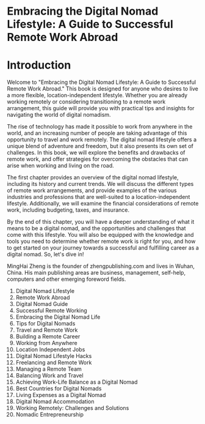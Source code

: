 # Embracing the Digital Nomad Lifestyle: A Guide to Successful Remote Work Abroad

# Introduction

Welcome to "Embracing the Digital Nomad Lifestyle: A Guide to Successful Remote Work Abroad." This book is designed for anyone who desires to live a more flexible, location-independent lifestyle. Whether you are already working remotely or considering transitioning to a remote work arrangement, this guide will provide you with practical tips and insights for navigating the world of digital nomadism.

The rise of technology has made it possible to work from anywhere in the world, and an increasing number of people are taking advantage of this opportunity to travel and work remotely. The digital nomad lifestyle offers a unique blend of adventure and freedom, but it also presents its own set of challenges. In this book, we will explore the benefits and drawbacks of remote work, and offer strategies for overcoming the obstacles that can arise when working and living on the road.

The first chapter provides an overview of the digital nomad lifestyle, including its history and current trends. We will discuss the different types of remote work arrangements, and provide examples of the various industries and professions that are well-suited to a location-independent lifestyle. Additionally, we will examine the financial considerations of remote work, including budgeting, taxes, and insurance.

By the end of this chapter, you will have a deeper understanding of what it means to be a digital nomad, and the opportunities and challenges that come with this lifestyle. You will also be equipped with the knowledge and tools you need to determine whether remote work is right for you, and how to get started on your journey towards a successful and fulfilling career as a digital nomad. So, let's dive in!

MingHai Zheng is the founder of zhengpublishing.com and lives in Wuhan, China. His main publishing areas are business, management, self-help, computers and other emerging foreword fields.



1. Digital Nomad Lifestyle
2. Remote Work Abroad
3. Digital Nomad Guide
4. Successful Remote Working
5. Embracing the Digital Nomad Life
6. Tips for Digital Nomads
7. Travel and Remote Work
8. Building a Remote Career
9. Working from Anywhere
10. Location Independent Jobs
11. Digital Nomad Lifestyle Hacks
12. Freelancing and Remote Work
13. Managing a Remote Team
14. Balancing Work and Travel
15. Achieving Work-Life Balance as a Digital Nomad
16. Best Countries for Digital Nomads
17. Living Expenses as a Digital Nomad
18. Digital Nomad Accommodation
19. Working Remotely: Challenges and Solutions
20. Nomadic Entrepreneurship

